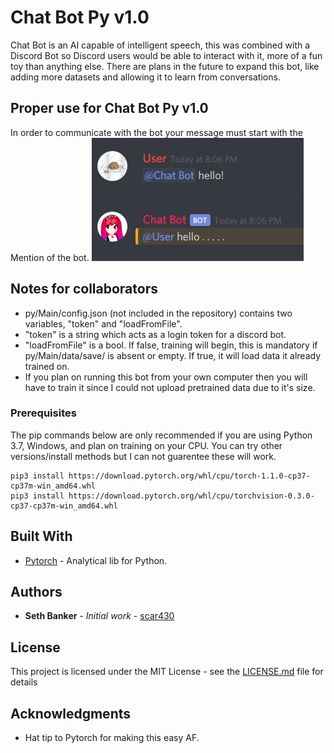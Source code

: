 # Chat Bot Py v1.0

Chat Bot is an AI capable of intelligent speech, this was combined with a Discord Bot so Discord users would be able to interact with it, more of a fun toy than anything else. There are plans in the future to expand this bot, like adding more datasets and allowing it to learn from conversations.

## Proper use for Chat Bot Py v1.0
In order to communicate with the bot your message must start with the Mention of the bot.
![Tutorial](tutorial.png)

## Notes for collaborators
- py/Main/config.json (not included in the repository) contains two variables, "token" and "loadFromFile".
- "token" is a string which acts as a login token for a discord bot.
- "loadFromFile" is a bool. If false, training will begin, this is mandatory if py/Main/data/save/ is absent or empty. If true, it will load data it already trained on.
- If you plan on running this bot from your own computer then you will have to train it since I could not upload pretrained data due to it's size.

### Prerequisites

The pip commands below are only recommended if you are using Python 3.7, Windows, and plan on training on your CPU. 
You can try other versions/install methods but I can not guarentee these will work.

```
pip3 install https://download.pytorch.org/whl/cpu/torch-1.1.0-cp37-cp37m-win_amd64.whl
pip3 install https://download.pytorch.org/whl/cpu/torchvision-0.3.0-cp37-cp37m-win_amd64.whl
```

## Built With

* [Pytorch](https://pytorch.org/get-started/locally/) - Analytical lib for Python.

## Authors

* **Seth Banker** - *Initial work* - [scar430](https://github.com/scar430)

## License

This project is licensed under the MIT License - see the [LICENSE.md](https://github.com/scar430/ChatBot/blob/master/LISCENSE.md) file for details

## Acknowledgments

* Hat tip to Pytorch for making this easy AF.

